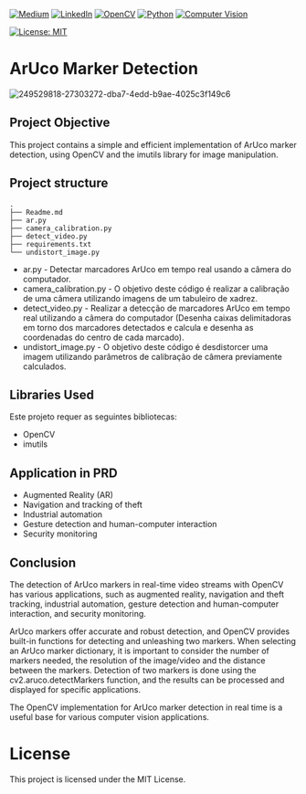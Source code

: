 [![Medium](https://img.shields.io/badge/Medium-%23000000.svg?style=for-the-badge&logo=Medium&logoColor=white)](https://medium.com/@jonysarcanjo) [![LinkedIn](https://img.shields.io/badge/LinkedIn-blue?style=for-the-badge&logo=linkedin&labelColor=blue)](https://www.linkedin.com/in/jonysarcanjo/) [![OpenCV](https://img.shields.io/badge/OpenCV-green?style=for-the-badge&logo=opencv&logoColor=white)](https://opencv.org/) [![Python](https://img.shields.io/badge/Python-blue?style=for-the-badge&logo=python&logoColor=white)](https://www.python.org/) [![Computer Vision](https://img.shields.io/badge/Computer%20Vision-%23000000?style=for-the-badge&logo=data:image/png;base64,iVBORw0KGgoAAAANSUhEUgAAABAAAAAQCAYAAAAf8/9hAAAAWElEQVQ4T2NkIAoYf/58+Q8YRiQRMyAaMgPjEGMEAzMDI8RAbGgYGBgEGMEIiAyNAAYxAyMDI8RAbGgYJoNjYGBgYBBlZmZmoIJRYPj/8+fPf2HkYGBgAADJAxMFtDq5TAAAAABJRU5ErkJggg==&logoColor=white)](YOUR_LINK_HERE)



[![License: MIT](https://img.shields.io/badge/License-MIT-yellow.svg)](https://opensource.org/licenses/MIT)
# ArUco Marker Detection

![249529818-27303272-dba7-4edd-b9ae-4025c3f149c6](https://github.com/JonysArcanjo/ArUco_Marker_Detection/assets/48812740/efdb84ad-e7a6-45ba-b0a6-a084bcfd17ba)

## Project Objective

This project contains a simple and efficient implementation of ArUco marker detection, using OpenCV and the imutils library for image manipulation.

## Project structure
```
.
├── Readme.md
├── ar.py
├── camera_calibration.py
├── detect_video.py
├── requirements.txt
└── undistort_image.py
```

* ar.py - Detectar marcadores ArUco em tempo real usando a câmera do computador.
* camera_calibration.py - O objetivo deste código é realizar a calibração de uma câmera utilizando imagens de um tabuleiro de xadrez.
* detect_video.py - Realizar a detecção de marcadores ArUco em tempo real utilizando a câmera do computador (Desenha caixas delimitadoras em torno dos marcadores detectados e calcula e desenha as coordenadas do centro de cada marcado).
* undistort_image.py - O objetivo deste código é desdistorcer uma imagem utilizando parâmetros de calibração de câmera previamente calculados.

## Libraries Used
Este projeto requer as seguintes bibliotecas:

- OpenCV
- imutils


## Application in PRD
- Augmented Reality (AR)
- Navigation and tracking of theft
- Industrial automation
- Gesture detection and human-computer interaction
- Security monitoring

## Conclusion

The detection of ArUco markers in real-time video streams with OpenCV has various applications, such as augmented reality, navigation and theft tracking, industrial automation, gesture detection and human-computer interaction, and security monitoring. 

ArUco markers offer accurate and robust detection, and OpenCV provides built-in functions for detecting and unleashing two markers. When selecting an ArUco marker dictionary, it is important to consider the number of markers needed, the resolution of the image/video and the distance between the markers. Detection of two markers is done using the cv2.aruco.detectMarkers function, and the results can be processed and displayed for specific applications. 

The OpenCV implementation for ArUco marker detection in real time is a useful base for various computer vision applications.

# License
This project is licensed under the MIT License.

